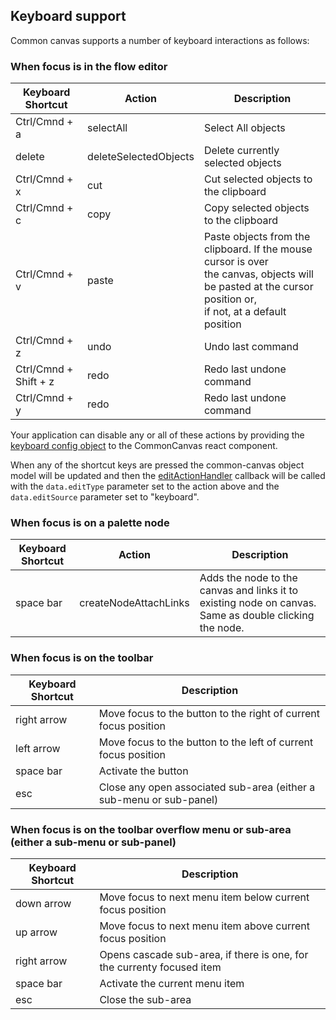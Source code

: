 ## Keyboard support

Common canvas supports a number of keyboard interactions as follows:

### When focus is in the flow editor

|Keyboard Shortcut|Action|Description|
|---|---|---|
|Ctrl/Cmnd + a|selectAll|Select All objects
|delete|deleteSelectedObjects|Delete currently selected objects|
|Ctrl/Cmnd + x|cut|Cut selected objects to the clipboard|
|Ctrl/Cmnd + c|copy|Copy selected objects to the clipboard|
|Ctrl/Cmnd + v|paste|Paste objects from the clipboard. If the mouse cursor is over <br>the canvas, objects will be pasted at the cursor position or, <br>if not, at a default position|
|Ctrl/Cmnd + z|undo|Undo last command|
|Ctrl/Cmnd + Shift + z|redo|Redo last undone command|
|Ctrl/Cmnd + y|redo|Redo last undone command|

Your application can disable any or all of these actions by providing the [keyboard config object](03.02.05-keyboard-config.md) to the CommonCanvas react component.

When any of the shortcut keys are pressed the common-canvas object model will be updated and then the [editActionHandler](03.03-callbacks.md#editactionhandler) callback will be called with the `data.editType` parameter set to the action above and the `data.editSource` parameter set to "keyboard".

### When focus is on a palette node

|Keyboard Shortcut|Action|Description|
|---|---|---|
|space bar|createNodeAttachLinks |Adds the node to the canvas and links it to existing node on canvas. Same as double clicking the node. |

### When focus is on the toolbar

|Keyboard Shortcut|Description|
|---|---|
|right arrow|Move focus to the button to the right of current focus position |
|left arrow|Move focus to the button to the left of current focus position |
|space bar|Activate the button |
|esc | Close any open associated sub-area (either a sub-menu or sub-panel) |

### When focus is on the toolbar overflow menu or sub-area (either a sub-menu or sub-panel)

|Keyboard Shortcut|Description|
|---|---|
|down arrow|Move focus to next menu item below current focus position |
|up arrow|Move focus to next menu item above current focus position |
|right arrow|Opens cascade sub-area, if there is one, for the currenty focused item |
|space bar|Activate the current menu item |
|esc | Close the sub-area |


